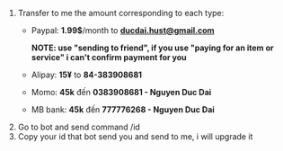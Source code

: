 1. Transfer to me the amount corresponding to each type:
    - Paypal: **1.99$**/month to **ducdai.hust@gmail.com**

      **NOTE: use "sending to friend", if you use "paying for an item or service" i can't confirm payment for you**
    - Alipay: **15¥** to **84-383908681**
    - Momo: **45k** đến **0383908681 - Nguyen Duc Dai**
    - MB bank: **45k** đến **777776268 - Nguyen Duc Dai**
2. Go to bot and send command /id
3. Copy your id that bot send you and send to me, i will upgrade it

